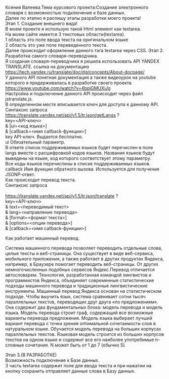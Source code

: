 Ксения Валеева.Тема курсового проекта:Создание электронного словаря с возможностью подключение к базе данных.<br>
Далее по этапно я распишу этапы разработки моего проекта! <br>
Этап 1. Создание внешнего вида! <br>
В моем проекте я использую такой Html элемент как textarea. <br>
На моем сайте имеется 3 текстовых области(textarea). <br>
1 область это поле ввода текста на оригинальном языке <br>
2 область это уже поле переведенного текста. <br>
Далее происходит оформление данного тэга textarea через CSS.
Этап 2. Разработка самого словаря-переводчика.  <br>
Я создания словаря-переводчика я решила использовать API YANDEX TRANSLATE. ссылка на документацию  <br> https://tech.yandex.ru/translate/doc/dg/concepts/About-docpage/  <br>
У данного API понятная документация а также видеоурок на youtube которого я придерживалась в разработке своего проекта  <br> https://www.youtube.com/watch?v=4bpjGMUXiJg  <br>
Настройка и подключение данного API происходит через файл jstranslate.js.  <br>
В определенном месте вписывается ключ для доступа к данному API.  <br>
Синтаксис запроса  <br>
https://translate.yandex.net/api/v1.5/tr.json/getLangs ?   <br>
key=<API-ключ>  <br>
 & [ui=<код языка>]  <br>
 & [callback=<имя callback-функции>] <br>
 key API-ключ. Выдается бесплатно.   <br>
ui	Обязательный параметр.  <br>
В ответе список поддерживаемых языков будет перечислен в поле langs вместе с расшифровкой кодов языков. Названия языков будут выведены на языке, код которого соответствует этому параметру.  <br>
Все коды языков перечислены в списке поддерживаемых языков.  <br>
callback	Имя функции обратного вызова. Используется для получения JSONP-ответ.  <br>
Как происходит перевод текста.  <br>
Синтаксис запроса  <br>
 <br>
https://translate.yandex.net/api/v1.5/tr.json/translate ?   <br>
key=<API-ключ>  <br>
 & text=<переводимый текст>  <br>
 & lang=<направление перевода>  <br>
 & [format=<формат текста>]  <br>
 & [options=<опции перевода>]  <br>
 & [callback=<имя callback-функции>]  <br>

 Как работает машинный перевод.  <br>

Система машинного перевода позволяет переводить отдельные слова, целые тексты и веб-страницы. Она существует в виде веб-сервиса, мобильного приложения, а также работает в других продуктах Яндекса, например, в Браузере помогает переводить веб-страницы.
От других немногочисленных подобных сервисов Яндекс.Перевод отличается автословарем. Технология, разработанная командой лингвистов и программистов Яндекса, объединяет современные статистические подходы машинного перевода и традиционные лингвистические инструменты.
Машинный перевод Яндекса основан на статистическом подходе. Чтобы выучить язык, система сравнивает сотни тысяч параллельных текстов, переводящих друг друга «по предложениям». Она содержит два фундаментальных блока: модель перевода и модель языка.
Модель перевода строит граф, содержащий все возможные варианты перевода предложения. Модель языка выбирает лучший вариант перевода с точки зрения оптимальной сочетаемости слов в натуральном языке.
Обучается модель перевода на больших корпусах параллельных текстов. Языковая модель строится из больших корпусов текстов на одном языке и содержит все его наиболее употребимые n-словные сочетания. N может быть от 1 до 7 (обычно 5).  <br>

Этап 3.(В РАЗРАБОТКЕ)  <br>
Возможность подключение к Базе данных.  <br>
3 часть textarea содержит поле для ввода текста и при нажатии на кнопку сохранить отправляет данные слова в Базу данных.  <br>
